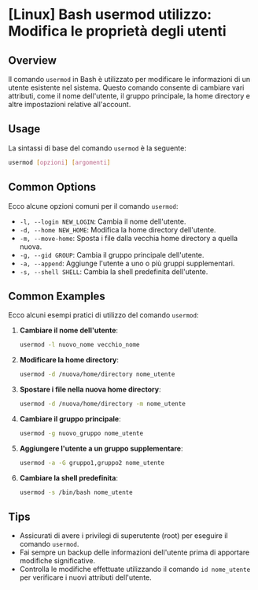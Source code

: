 # [Linux] Bash usermod utilizzo: Modifica le proprietà degli utenti

## Overview
Il comando `usermod` in Bash è utilizzato per modificare le informazioni di un utente esistente nel sistema. Questo comando consente di cambiare vari attributi, come il nome dell'utente, il gruppo principale, la home directory e altre impostazioni relative all'account.

## Usage
La sintassi di base del comando `usermod` è la seguente:

```bash
usermod [opzioni] [argomenti]
```

## Common Options
Ecco alcune opzioni comuni per il comando `usermod`:

- `-l, --login NEW_LOGIN`: Cambia il nome dell'utente.
- `-d, --home NEW_HOME`: Modifica la home directory dell'utente.
- `-m, --move-home`: Sposta i file dalla vecchia home directory a quella nuova.
- `-g, --gid GROUP`: Cambia il gruppo principale dell'utente.
- `-a, --append`: Aggiunge l'utente a uno o più gruppi supplementari.
- `-s, --shell SHELL`: Cambia la shell predefinita dell'utente.

## Common Examples
Ecco alcuni esempi pratici di utilizzo del comando `usermod`:

1. **Cambiare il nome dell'utente**:
   ```bash
   usermod -l nuovo_nome vecchio_nome
   ```

2. **Modificare la home directory**:
   ```bash
   usermod -d /nuova/home/directory nome_utente
   ```

3. **Spostare i file nella nuova home directory**:
   ```bash
   usermod -d /nuova/home/directory -m nome_utente
   ```

4. **Cambiare il gruppo principale**:
   ```bash
   usermod -g nuovo_gruppo nome_utente
   ```

5. **Aggiungere l'utente a un gruppo supplementare**:
   ```bash
   usermod -a -G gruppo1,gruppo2 nome_utente
   ```

6. **Cambiare la shell predefinita**:
   ```bash
   usermod -s /bin/bash nome_utente
   ```

## Tips
- Assicurati di avere i privilegi di superutente (root) per eseguire il comando `usermod`.
- Fai sempre un backup delle informazioni dell'utente prima di apportare modifiche significative.
- Controlla le modifiche effettuate utilizzando il comando `id nome_utente` per verificare i nuovi attributi dell'utente.